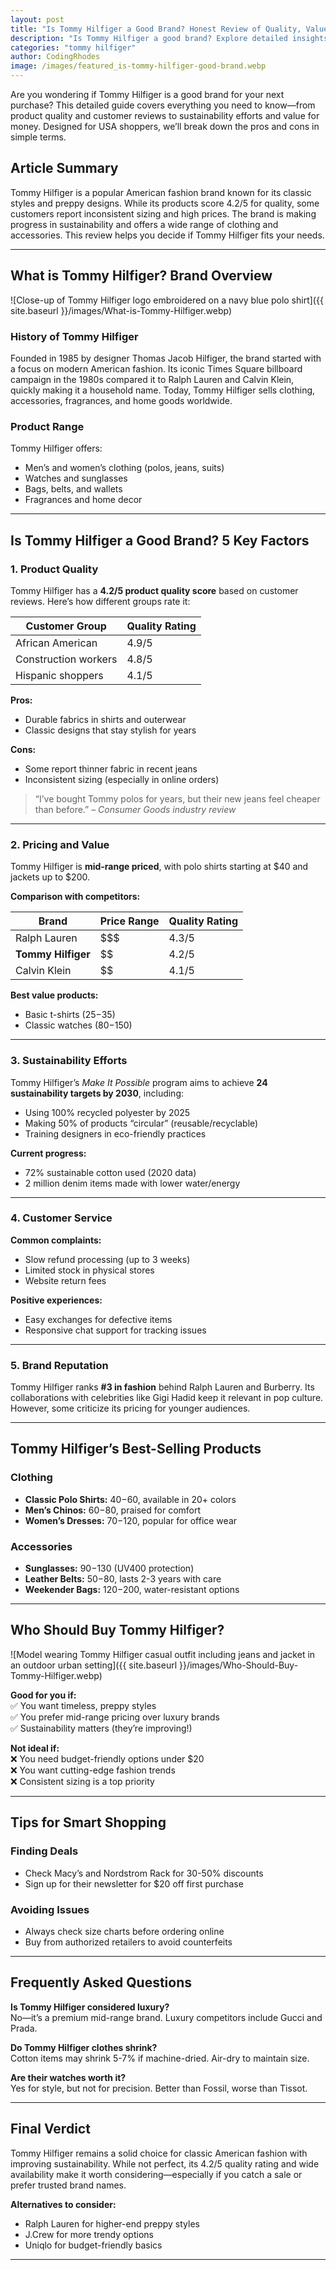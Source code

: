 ```yaml
---
layout: post
title: "Is Tommy Hilfiger a Good Brand? Honest Review of Quality, Value & Style"
description: "Is Tommy Hilfiger a good brand? Explore detailed insights on quality, sustainability, pricing, and customer experiences for USA shoppers."
categories: "tommy hilfiger"
author: CodingRhodes
image: /images/featured_is-tommy-hilfiger-good-brand.webp
---
```


Are you wondering if Tommy Hilfiger is a good brand for your next purchase? This detailed guide covers everything you need to know—from product quality and customer reviews to sustainability efforts and value for money. Designed for USA shoppers, we’ll break down the pros and cons in simple terms.

## Article Summary  
Tommy Hilfiger is a popular American fashion brand known for its classic styles and preppy designs. While its products score 4.2/5 for quality, some customers report inconsistent sizing and high prices. The brand is making progress in sustainability and offers a wide range of clothing and accessories. This review helps you decide if Tommy Hilfiger fits your needs.

---

## What is Tommy Hilfiger? Brand Overview

![Close-up of Tommy Hilfiger logo embroidered on a navy blue polo shirt]({{ site.baseurl }}/images/What-is-Tommy-Hilfiger.webp)

### **History of Tommy Hilfiger**  
Founded in 1985 by designer Thomas Jacob Hilfiger, the brand started with a focus on modern American fashion. Its iconic Times Square billboard campaign in the 1980s compared it to Ralph Lauren and Calvin Klein, quickly making it a household name. Today, Tommy Hilfiger sells clothing, accessories, fragrances, and home goods worldwide.

### **Product Range**  
Tommy Hilfiger offers:  
- Men’s and women’s clothing (polos, jeans, suits)  
- Watches and sunglasses  
- Bags, belts, and wallets  
- Fragrances and home decor  

---

## Is Tommy Hilfiger a Good Brand? 5 Key Factors

<ins class="adsbygoogle"
     style="display:block"
     data-ad-client="ca-pub-2784742237479601"
     data-ad-slot="3760872290"
     data-ad-format="auto"
     data-full-width-responsive="true"></ins>
<script>
     (adsbygoogle = window.adsbygoogle || []).push({});
</script>

### **1. Product Quality**  
Tommy Hilfiger has a **4.2/5 product quality score** based on customer reviews. Here’s how different groups rate it:  

| Customer Group      | Quality Rating |
|---------------------|----------------|
| African American    | 4.9/5          |
| Construction workers| 4.8/5          |
| Hispanic shoppers   | 4.1/5          |

**Pros:**  
- Durable fabrics in shirts and outerwear  
- Classic designs that stay stylish for years  

**Cons:**  
- Some report thinner fabric in recent jeans  
- Inconsistent sizing (especially in online orders)  

> “I’ve bought Tommy polos for years, but their new jeans feel cheaper than before.” – *Consumer Goods industry review*

---

### **2. Pricing and Value**  
Tommy Hilfiger is **mid-range priced**, with polo shirts starting at $40 and jackets up to $200.  

**Comparison with competitors:**  

| Brand              | Price Range | Quality Rating |
|--------------------|-------------|----------------|
| Ralph Lauren       | $$$         | 4.3/5          |
| **Tommy Hilfiger** | $$          | 4.2/5          |
| Calvin Klein       | $$          | 4.1/5          |

**Best value products:**  
- Basic t-shirts ($25-$35)  
- Classic watches ($80-$150)  

---

<ins class="adsbygoogle"
     style="display:block"
     data-ad-client="ca-pub-2784742237479601"
     data-ad-slot="3760872290"
     data-ad-format="auto"
     data-full-width-responsive="true"></ins>
<script>
     (adsbygoogle = window.adsbygoogle || []).push({});
</script>

### **3. Sustainability Efforts**  
Tommy Hilfiger’s *Make It Possible* program aims to achieve **24 sustainability targets by 2030**, including:  
- Using 100% recycled polyester by 2025  
- Making 50% of products “circular” (reusable/recyclable)  
- Training designers in eco-friendly practices

**Current progress:**  
- 72% sustainable cotton used (2020 data)  
- 2 million denim items made with lower water/energy

---

### **4. Customer Service**  
**Common complaints:**  
- Slow refund processing (up to 3 weeks)  
- Limited stock in physical stores  
- Website return fees  

**Positive experiences:**  
- Easy exchanges for defective items  
- Responsive chat support for tracking issues  

---

### **5. Brand Reputation**  
Tommy Hilfiger ranks **#3 in fashion** behind Ralph Lauren and Burberry. Its collaborations with celebrities like Gigi Hadid keep it relevant in pop culture. However, some criticize its pricing for younger audiences.

---

## Tommy Hilfiger’s Best-Selling Products

### **Clothing**  
- **Classic Polo Shirts:** $40-$60, available in 20+ colors  
- **Men’s Chinos:** $60-$80, praised for comfort  
- **Women’s Dresses:** $70-$120, popular for office wear  

### **Accessories**  
- **Sunglasses:** $90-$130 (UV400 protection)  
- **Leather Belts:** $50-$80, lasts 2-3 years with care  
- **Weekender Bags:** $120-$200, water-resistant options  

---

## Who Should Buy Tommy Hilfiger?

<ins class="adsbygoogle"
     style="display:block"
     data-ad-client="ca-pub-2784742237479601"
     data-ad-slot="3760872290"
     data-ad-format="auto"
     data-full-width-responsive="true"></ins>
<script>
     (adsbygoogle = window.adsbygoogle || []).push({});
</script>

![Model wearing Tommy Hilfiger casual outfit including jeans and jacket in an outdoor urban setting]({{ site.baseurl }}/images/Who-Should-Buy-Tommy-Hilfiger.webp)

**Good for you if:**  
✅ You want timeless, preppy styles  
✅ You prefer mid-range pricing over luxury brands  
✅ Sustainability matters (they’re improving!)  

**Not ideal if:**  
❌ You need budget-friendly options under $20  
❌ You want cutting-edge fashion trends  
❌ Consistent sizing is a top priority  

---

## Tips for Smart Shopping  

### **Finding Deals**  
- Check Macy’s and Nordstrom Rack for 30-50% discounts  
- Sign up for their newsletter for $20 off first purchase  

### **Avoiding Issues**  
- Always check size charts before ordering online  
- Buy from authorized retailers to avoid counterfeits  

---

## Frequently Asked Questions  

**Is Tommy Hilfiger considered luxury?**  
No—it’s a premium mid-range brand. Luxury competitors include Gucci and Prada.  

**Do Tommy Hilfiger clothes shrink?**  
Cotton items may shrink 5-7% if machine-dried. Air-dry to maintain size.  

**Are their watches worth it?**  
Yes for style, but not for precision. Better than Fossil, worse than Tissot.  

---

## Final Verdict  
Tommy Hilfiger remains a solid choice for classic American fashion with improving sustainability. While not perfect, its 4.2/5 quality rating and wide availability make it worth considering—especially if you catch a sale or prefer trusted brand names.  

**Alternatives to consider:**  
- Ralph Lauren for higher-end preppy styles  
- J.Crew for more trendy options  
- Uniqlo for budget-friendly basics  

--- 
